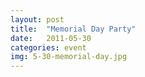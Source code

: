```yaml
---
layout: post
title:  "Memorial Day Party"
date:   2011-05-30
categories: event
img: 5-30-memorial-day.jpg
---
```

